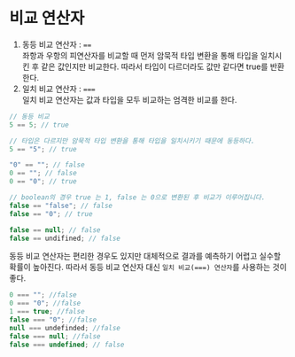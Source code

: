 # 비교 연산자

1. 동등 비교 연산자 : `==`
   <br>
   좌항과 우항의 피연산자를 비교할 때 먼저 암묵적 타입 변환을 통해 타입을 일치시킨 후 같은 값인지만 비교한다. 따라서 타입이 다르더라도 값만 같다면 true를 반환한다.
2. 일치 비교 연산자 : `===`
   <br>
   일치 비교 연산자는 값과 타입을 모두 비교하는 엄격한 비교를 한다.

```javascript
// 동등 비교
5 == 5; // true

// 타입은 다르지만 암묵적 타입 변환을 통해 타입을 일치시키기 때문에 동등하다.
5 == "5"; // true
```

```javascript
"0" == ""; // false
0 == ""; // false
0 == "0"; // true

// boolean의 경우 true 는 1, false 는 0으로 변환된 후 비교가 이루어집니다.
false == "false"; // false
false == "0"; // true

false == null; // false
false == undifined; // false
```

동등 비교 연산자는 편리한 경우도 있지만 대체적으로 결과를 예측하기 어렵고 실수할 확률이 높아진다.
따라서 동등 비교 연산자 대신 `일치 비교(===) 연산자`를 사용하는 것이 좋다.

```javascript
0 === ""; //false
0 === "0"; //false
1 === true; //false
false === "0"; //false
null === undefinded; //false
false === null; //false
false === undefined; // false
```
